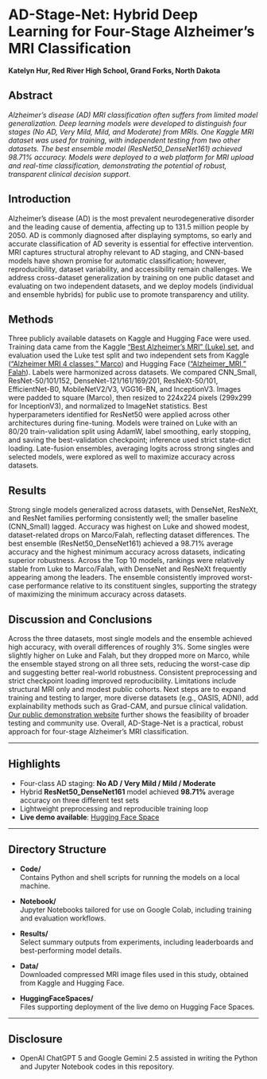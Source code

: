 # AD-Stage-Net: Hybrid Deep Learning for Four-Stage Alzheimer’s MRI Classification  
**Katelyn Hur, Red River High School, Grand Forks, North Dakota**

## Abstract
<i>Alzheimer’s disease (AD) MRI classification often suffers from limited model generalization. Deep learning models were developed to distinguish four stages (No AD, Very Mild, Mild, and Moderate) from MRIs. One Kaggle MRI dataset was used for training, with independent testing from two other datasets. The best ensemble model (ResNet50_DenseNet161) achieved 98.71% accuracy. Models were deployed to a web platform for MRI upload and real-time classification, demonstrating the potential of robust, transparent clinical decision support.</i> 

## Introduction
Alzheimer’s disease (AD) is the most prevalent neurodegenerative disorder and the leading cause of dementia, affecting up to 131.5 million people by 2050. AD is commonly diagnosed after displaying symptoms, so early and accurate classification of AD severity is essential for effective intervention. MRI captures structural atrophy relevant to AD staging, and CNN-based models have shown promise for automatic classification; however, reproducibility, dataset variability, and accessibility remain challenges. We address cross-dataset generalization by training on one public dataset and evaluating on two independent datasets, and we deploy models (individual and ensemble hybrids) for public use to promote transparency and utility. 

## Methods
Three publicly available datasets on Kaggle and Hugging Face were used. Training data came from the Kaggle [“Best Alzheimer’s MRI” (Luke) set](https://www.kaggle.com/datasets/lukechugh/best-alzheimer-mri-dataset-99-accuracy), and evaluation used the Luke test split and two independent sets from Kaggle ([“Alzheimer MRI 4 classes,” Marco](https://www.kaggle.com/datasets/marcopinamonti/alzheimer-mri-4-classes-dataset)) and Hugging Face ([“Alzheimer_MRI,” Falah](https://huggingface.co/datasets/Falah/Alzheimer_MRI)). Labels were harmonized across datasets. We compared CNN_Small, ResNet-50/101/152, DenseNet-121/161/169/201, ResNeXt-50/101, EfficientNet-B0, MobileNetV2/V3, VGG16-BN, and InceptionV3. Images were padded to square (Marco), then resized to 224x224 pixels (299x299 for InceptionV3), and normalized to ImageNet statistics. Best hyperparameters identified for ResNet50 were applied across other architectures during fine-tuning. Models were trained on Luke with an 80/20 train-validation split using AdamW, label smoothing, early stopping, and saving the best-validation checkpoint; inference used strict state-dict loading. Late-fusion ensembles, averaging logits across strong singles and selected models, were explored as well to maximize accuracy across datasets. 

## Results
Strong single models generalized across datasets, with DenseNet, ResNeXt, and ResNet families performing consistently well; the smaller baseline (CNN_Small) lagged. Accuracy was highest on Luke and showed modest, dataset-related drops on Marco/Falah, reflecting dataset differences. The best ensemble (ResNet50_DenseNet161) achieved a 98.71% average accuracy and the highest minimum accuracy across datasets, indicating superior robustness. Across the Top 10 models, rankings were relatively stable from Luke to Marco/Falah, with DenseNet and ResNeXt frequently appearing among the leaders. The ensemble consistently improved worst-case performance relative to its constituent singles, supporting the strategy of maximizing the minimum accuracy across datasets. 

## Discussion and Conclusions
Across the three datasets, most single models and the ensemble achieved high accuracy, with overall differences of roughly 3%. Some singles were slightly higher on Luke and Falah, but they dropped more on Marco, while the ensemble stayed strong on all three sets, reducing the worst-case dip and suggesting better real-world robustness. Consistent preprocessing and strict checkpoint loading improved reproducibility. Limitations include structural MRI only and modest public cohorts. Next steps are to expand training and testing to larger, more diverse datasets (e.g., OASIS, ADNI), add explainability methods such as Grad-CAM, and pursue clinical validation. [Our public demonstration website](https://huggingface.co/spaces/katelynhur/AD-Stage-Net) further shows the feasibility of broader testing and community use. Overall, AD-Stage-Net is a practical, robust approach for four-stage Alzheimer’s MRI classification.


---

## Highlights
- Four-class AD staging: **No AD / Very Mild / Mild / Moderate**  
- Hybrid **ResNet50_DenseNet161** model achieved **98.71%** average accuracy on three different test sets 
- Lightweight preprocessing and reproducible training loop  
- **Live demo available**: [Hugging Face Space](https://huggingface.co/spaces/katelynhur/AD-Stage-Net)  

---

## Directory Structure

- **Code/**  
  Contains Python and shell scripts for running the models on a local machine.

- **Notebook/**  
  Jupyter Notebooks tailored for use on Google Colab, including training and evaluation workflows.

- **Results/**  
  Select summary outputs from experiments, including leaderboards and best-performing model details.

- **Data/**  
  Downloaded compressed MRI image files used in this study, obtained from Kaggle and Hugging Face.

- **HuggingFaceSpaces/**  
  Files supporting deployment of the live demo on Hugging Face Spaces.

---

## Disclosure
- OpenAI ChatGPT 5 and Google Gemini 2.5 assisted in writing the Python and Jupyter Notebook codes in this repository.
